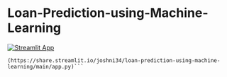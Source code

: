 # Loan-Prediction-using-Machine-Learning



[![Streamlit App](https://static.streamlit.io/badges/streamlit_badge_black_white.svg)](https://share.streamlit.io/joshni34/loan-prediction-using-machine-learning/main/app.py)




```[![Streamlit App](https://static.streamlit.io/badges/streamlit_badge_black_white.svg)]
(https://share.streamlit.io/joshni34/loan-prediction-using-machine-learning/main/app.py)```
